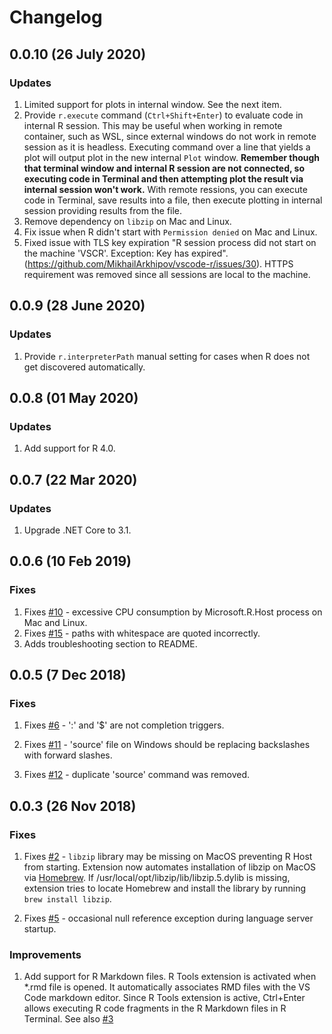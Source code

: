 # Changelog

## 0.0.10 (26 July 2020)

### Updates

1. Limited support for plots in internal window. See the next item.
2. Provide `r.execute` command (`Ctrl+Shift+Enter`) to evaluate code in internal R session. This may be useful when working in remote container, such as WSL, since external windows do not work in remote session as it is headless. Executing command over a line that yields a plot will output plot in the new internal `Plot` window. **Remember though that terminal window and internal R session are not connected, so executing code in Terminal and then attempting plot the result via internal session won't work.** With remote ressions, you can execute code in Terminal, save results into a file, then execute plotting in internal session providing results from the file.
3. Remove dependency on `libzip` on Mac and Linux.
4. Fix issue when R didn't start with `Permission denied` on Mac and Linux.
5. Fixed issue with TLS key expiration "R session process did not start on the machine 'VSCR'. Exception: Key has expired".(https://github.com/MikhailArkhipov/vscode-r/issues/30). HTTPS requirement was removed since all sessions are local to the machine.

## 0.0.9 (28 June 2020)

### Updates

1. Provide `r.interpreterPath` manual setting for cases when R does not get discovered automatically.

## 0.0.8 (01 May 2020)

### Updates

1. Add support for R 4.0.

## 0.0.7 (22 Mar 2020)

### Updates

1. Upgrade .NET Core to 3.1.

## 0.0.6 (10 Feb 2019)

### Fixes

1. Fixes [#10](https://github.com/MikhailArkhipov/vscode-r/issues/10) - excessive CPU consumption by Microsoft.R.Host process on Mac and Linux.
2. Fixes [#15](https://github.com/MikhailArkhipov/vscode-r/issues/15) - paths with whitespace are quoted incorrectly.
3. Adds troubleshooting section to README.

## 0.0.5 (7 Dec 2018)

### Fixes

1. Fixes [#6](https://github.com/MikhailArkhipov/vscode-r/issues/6) - ':' and '\$' are not completion triggers.

2. Fixes [#11](https://github.com/MikhailArkhipov/vscode-r/issues/11) - 'source' file on Windows should be replacing backslashes with forward slashes.

3. Fixes [#12](https://github.com/MikhailArkhipov/vscode-r/issues/12) - duplicate 'source' command was removed.

## 0.0.3 (26 Nov 2018)

### Fixes

1. Fixes [#2](https://github.com/MikhailArkhipov/vscode-r/issues/2) - `libzip` library may be missing on MacOS preventing R Host from starting. Extension now automates installation of libzip on MacOS via [Homebrew](https://brew.sh/). If /usr/local/opt/libzip/lib/libzip.5.dylib is missing, extension tries to locate Homebrew and install the library by running `brew install libzip`.

2. Fixes [#5](https://github.com/MikhailArkhipov/vscode-r/issues/5) - occasional null reference exception during language server startup.

### Improvements

1. Add support for R Markdown files. R Tools extension is activated when \*.rmd file is opened. It automatically associates RMD files with the VS Code markdown editor. Since R Tools extension is active, Ctrl+Enter allows executing R code fragments in the R Markdown files in R Terminal. See also [#3](https://github.com/MikhailArkhipov/vscode-r/issues/3)
